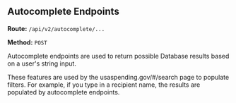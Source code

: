 ## Autocomplete Endpoints
**Route:** `/api/v2/autocomplete/...`

**Method:** `POST`

Autocomplete endpoints are used to return possible Database results based on a user's string input.  

These features are used by the usaspending.gov/#/search page to populate filters. For example, if you type in a recipient name, the results are populated by autocomplete endpoints.
